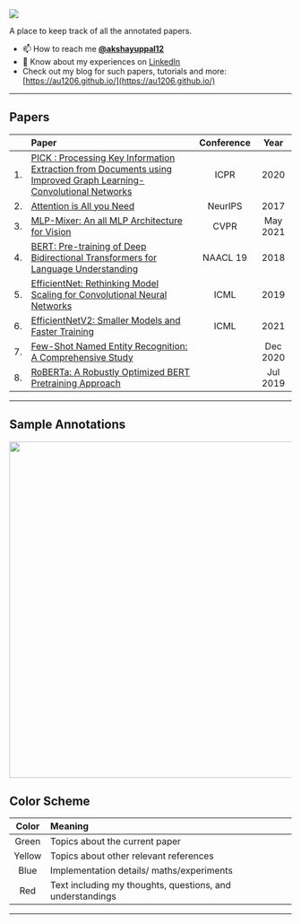 <img src='https://imgur.com/9qkTE8Z.png'>

A place to keep track of all the annotated papers.

- 📫 How to reach me **[@akshayuppal12](https://twitter.com/akshayuppal12)**
- 📄 Know about my experiences on [LinkedIn](https://www.linkedin.com/in/uppalakshay/)
- Check out my blog for such papers, tutorials and more: [https://au1206.github.io/](https://au1206.github.io/)

---
## Papers
| | Paper | Conference | Year |
| :---: | :--- | :---: | :---: |
|1.| [PICK : Processing Key Information Extraction from Documents using Improved Graph Learning-Convolutional Networks](https://github.com/au1206/paper_annotations/blob/master/PICK.pdf)|ICPR |2020|
|2.| [Attention is All you Need](https://github.com/au1206/paper_annotations/blob/master/attention_is_all_you_need.pdf) | NeurIPS |2017 |
|3.| [MLP-Mixer: An all MLP Architecture for Vision](https://github.com/au1206/paper_annotations/blob/master/mlp_mixer.pdf)| CVPR|May 2021|
|4.| [BERT: Pre-training of Deep Bidirectional Transformers for Language Understanding](https://github.com/au1206/paper_annotations/blob/master/BERT.pdf)|NAACL 19|2018|
|5.| [EfficientNet: Rethinking Model Scaling for Convolutional Neural Networks](https://github.com/au1206/paper_annotations/blob/master/EfficientNet.pdf)| ICML|2019|
|6.| [EfficientNetV2: Smaller Models and Faster Training](https://github.com/au1206/paper_annotations/blob/master/EfficientNet-v2.pdf) | ICML |2021|
|7.| [Few-Shot Named Entity Recognition: A Comprehensive Study](https://github.com/au1206/paper_annotations/blob/master/Few_shot_NER.pdf) | |Dec 2020|
|8.| [RoBERTa: A Robustly Optimized BERT Pretraining Approach](https://github.com/au1206/paper_annotations/blob/master/RoBERTa.pdf)| |Jul 2019 |


---
## Sample Annotations
<img src="https://imgur.com/v1TnohA.gif" width='600'>


## Color Scheme
| Color | Meaning |
| :---: | :--- | 
| Green | Topics about the current paper |
| Yellow | Topics about other relevant references |
| Blue | Implementation details/ maths/experiments |
| Red | Text including my thoughts, questions, and understandings | 
---



